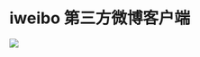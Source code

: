 # iweibo 第三方微博客户端
<div>
<image src="https://github.com/wangwei1121/iweibo/blob/master/iweibo_mvp.png">
<div>
